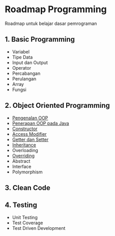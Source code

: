 # Roadmap Programming

Roadmap untuk belajar dasar pemrograman

## 1. Basic Programming

- Variabel
- Tipe Data
- Input dan Output
- Operator
- Percabangan
- Perulangan
- Array
- Fungsi

## 2. Object Oriented Programming

- [Pengenalan OOP](materi/oop/pengenalan-oop.md)
- [Penerapan OOP pada Java](materi/oop/penerapan-oop-pada-java.md)
- [Constructor](materi/oop/constructor.md)
- [Access Modifier](materi/oop/access-modifier.md)
- [Getter dan Setter](materi/oop/getter-setter.md)
- [Inheritance](materi/oop/inheritance.md)
- Overloading
- [Overriding](materi/oop/overriding.md)
- Abstract
- Interface
- Polymorphism

## 3. Clean Code

## 4. Testing

- Unit Testing
- Test Coverage
- Test Driven Development
